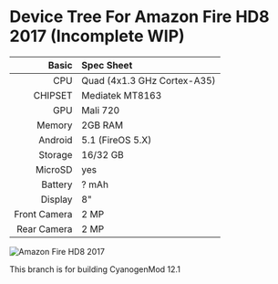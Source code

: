 Device Tree For Amazon Fire HD8 2017 (Incomplete WIP)
=================================================

Basic   | Spec Sheet
-------:|:--------------------------------------------------
CPU     | Quad (4x1.3 GHz Cortex-A35)
CHIPSET | Mediatek MT8163
GPU     | Mali 720
Memory  | 2GB RAM
Android | 5.1 (FireOS 5.X)
Storage | 16/32 GB
MicroSD | yes
Battery | ? mAh
Display | 8"
Front Camera  | 2 MP
Rear Camera  | 2 MP

![Amazon Fire HD8 2017](https://media.wired.com/photos/5a2b2d4ea850e23a4736f3be/master/w_582,c_limit/amazonfire-TA.jpg "Amazon Fire HD8 2017")

This branch is for building CyanogenMod 12.1
